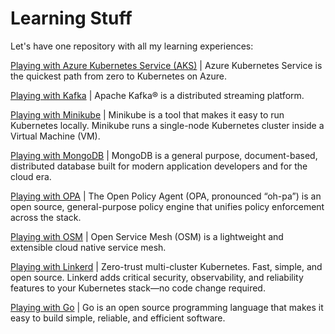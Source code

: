# Learning Stuff
Let's have one repository with all my learning experiences:

[Playing with Azure Kubernetes Service (AKS)](playing-with-AKS.md) | Azure Kubernetes Service is the quickest path from zero to Kubernetes on Azure.

[Playing with Kafka](playing-with-Kafka.md) | Apache Kafka® is a distributed streaming platform.

[Playing with Minikube](playing-with-Minikube.md) | Minikube is a tool that makes it easy to run Kubernetes locally. Minikube runs a single-node Kubernetes cluster inside a Virtual Machine (VM).

[Playing with MongoDB](playing-with-MongoDB.md) | MongoDB is a general purpose, document-based, distributed database built for modern application developers and for the cloud era.

[Playing with OPA](playing-with-OPA.md) | The Open Policy Agent (OPA, pronounced “oh-pa”) is an open source, general-purpose policy engine that unifies policy enforcement across the stack.

[Playing with OSM](playing-with-OSM/playing-with-OSM.md) | Open Service Mesh (OSM) is a lightweight and extensible cloud native service mesh.

[Playing with Linkerd](playing-with-OSM/playing-with-Linkerd.md) | Zero-trust multi-cluster Kubernetes. Fast, simple, and open source. Linkerd adds critical security, observability, and reliability features to your Kubernetes stack—no code change required.

[Playing with Go](playing-with-Go.md) | Go is an open source programming language that makes it easy to build simple, reliable, and efficient software.